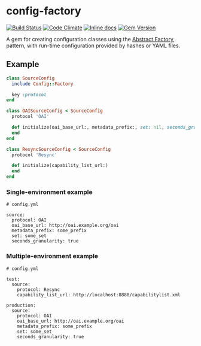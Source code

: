 # config-factory

[![Build Status](https://travis-ci.org/dmolesUC3/config-factory.svg?branch=master)](https://travis-ci.org/dmolesUC3/config-factory)
[![Code Climate](https://codeclimate.com/github/dmolesUC3/config-factory.svg)](https://codeclimate.com/github/dmolesUC3/config-factory)
[![Inline docs](http://inch-ci.org/github/dmolesUC3/config-factory.svg)](http://inch-ci.org/github/dmolesUC3/config-factory)
[![Gem Version](https://img.shields.io/gem/v/config-factory.svg)](https://github.com/dmolesUC3/config-factory/releases)

A gem for creating configuration classes using the
[Abstract Factory](https://web.archive.org/web/20111109224959/http://www.informit.com/articles/article.aspx?p=1398599),
pattern, with run-time configuration provided by hashes or YAML files.

## Example

```ruby
class SourceConfig
  include Config::Factory

  key :protocol
end

class OAISourceConfig < SourceConfig
  protocol 'OAI'

  def initialize(oai_base_url:, metadata_prefix:, set: nil, seconds_granularity: false)
  end
end

class ResyncSourceConfig < SourceConfig
  protocol 'Resync'

  def initialize(capability_list_url:)
  end
end
```

### Single-environment example

```
# config.yml

source:
  protocol: OAI
  oai_base_url: http://oai.example.org/oai
  metadata_prefix: some_prefix
  set: some_set
  seconds_granularity: true
```

<!-- TODO: Figure out environment/config loading sequence -->

### Multiple-environment example

```
# config.yml

test:
  source:
    protocol: Resync
    capability_list_url: http://localhost:8888/capabilitylist.xml

production:
  source:
    protocol: OAI
    oai_base_url: http://oai.example.org/oai
    metadata_prefix: some_prefix
    set: some_set
    seconds_granularity: true
```
